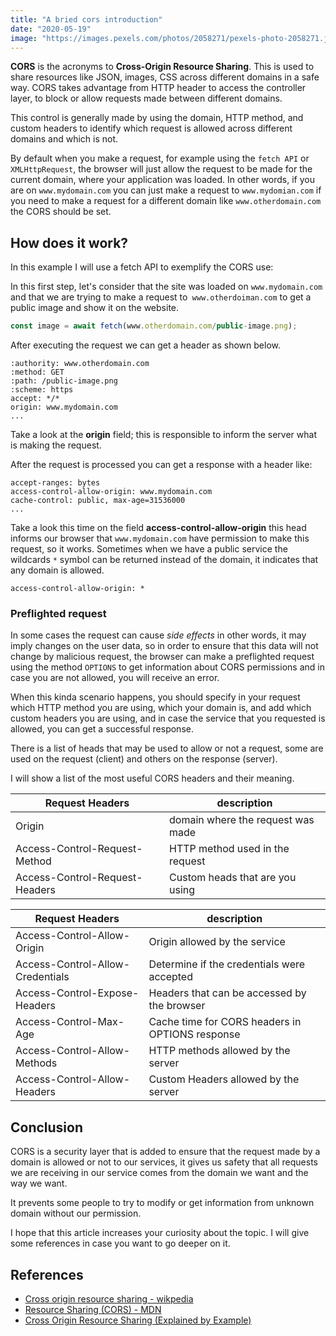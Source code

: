 ```yaml
---
title: "A bried cors introduction"
date: "2020-05-19"
image: "https://images.pexels.com/photos/2058271/pexels-photo-2058271.jpeg?auto=compress&cs=tinysrgb&dpr=2&h=300&w=300"
---
```


**CORS** is the acronyms to **Cross-Origin Resource Sharing**. This is used to share resources like JSON, images, CSS across different domains in a safe way. CORS takes advantage from HTTP header to access the controller layer, to block or allow requests made between different domains.

This control is generally made by using the domain, HTTP method, and custom headers to identify which request is allowed across different domains and which is not.

By default when you make a request, for example using the `fetch API` or `XMLHttpRequest`, the browser will just allow the request to be made for the current domain, where your application was loaded. In other words, if you are on `www.mydomain.com` you can just make a request to `www.mydomian.com` if you need to make a request for a different domain like `www.otherdomain.com` the CORS should be set.

## How does it work?

In this example I will use a fetch API to exemplify the CORS use:

In this first step, let's consider that the site was loaded on `www.mydomain.com` and that we are trying to make a request to` www.otherdoiman.com` to get a public image and show it on the website.

```js
const image = await fetch(www.otherdomain.com/public-image.png);
```

After executing the request we can get a header as shown below.

```
:authority: www.otherdomain.com
:method: GET  
:path: /public-image.png
:scheme: https
accept: */*
origin: www.mydomain.com
...
```
Take a look at the **origin** field; this is responsible to inform the server what is making the request.

After the request is processed you can get a response with a header like:

```
accept-ranges: bytes
access-control-allow-origin: www.mydomain.com
cache-control: public, max-age=31536000
...
```

Take a look this time on the field **access-control-allow-origin** this head informs our browser that `www.mydomain.com` have permission to make this request, so it works. Sometimes when we have a public service the wildcards `*` symbol can be returned instead of the domain, it indicates that any domain is allowed.

```
access-control-allow-origin: *
```

### Preflighted request

In some cases the request can cause *side effects* in other words, it may imply changes on the user data, so in order to ensure that this data will not change by malicious request, the browser can make a preflighted request using the method `OPTIONS` to get information about CORS permissions and in case you are not allowed, you will receive an error.

When this kinda scenario happens, you should specify in your request which HTTP method you are using, which your domain is, and add which custom headers you are using, and in case the service that you requested is allowed, you can get a successful response.

There is a list of heads that may be used to allow or not a request, some are used on the request (client) and others on the response (server).

I will show a list of the most useful CORS headers and their meaning.

|Request Headers               | description                      |
|------------------------------|----------------------------------|
|Origin                        | domain where the request was made| 
|Access-Control-Request-Method | HTTP method used in the request  |
|Access-Control-Request-Headers| Custom heads that are you using  |

|Request Headers                  | description                                     |
|---------------------------------|-------------------------------------------------|
|Access-Control-Allow-Origin      | Origin allowed by the service                   | 
|Access-Control-Allow-Credentials | Determine if the credentials were accepted      |
|Access-Control-Expose-Headers    | Headers that can be accessed by the browser     |
|Access-Control-Max-Age           | Cache time for CORS headers in OPTIONS response |
|Access-Control-Allow-Methods     | HTTP methods allowed by the server              |
|Access-Control-Allow-Headers     | Custom Headers allowed by the server            |

## Conclusion

CORS is a security layer that is added to ensure that the request made by a domain is allowed or not to our services, it gives us safety that all requests we are receiving in our service comes from the domain we want and the way we want.

It prevents some people to try to modify or get information from unknown domain without our permission.

I hope that this article increases your curiosity about the topic. I will give some references in case you want to go deeper on it.

## References

- [Cross origin resource sharing - wikpedia](https://en.wikipedia.org/wiki/Cross-origin_resource_sharing)
- [Resource Sharing (CORS) - MDN](https://developer.mozilla.org/en-US/docs/Web/HTTP/CORS)
- [Cross Origin Resource Sharing (Explained by Example)](https://www.youtube.com/watch?v=Ka8vG5miErk)
